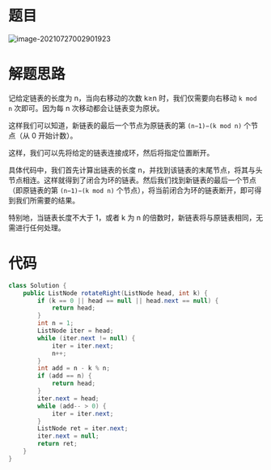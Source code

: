 # 题目

![image-20210727002901923](https://gitee.com/janeroad/iamge-cloud/raw/master/NoteImage/image-20210727002901923.png)

# 解题思路

记给定链表的长度为 n，当向右移动的次数 k≥n 时，我们仅需要向右移动 `k mod n` 次即可。因为每 n 次移动都会让链表变为原状。

这样我们可以知道，新链表的最后一个节点为原链表的第 `(n−1)−(k mod n)` 个节点（从 0 开始计数）。

这样，我们可以先将给定的链表连接成环，然后将指定位置断开。

具体代码中，我们首先计算出链表的长度 n，并找到该链表的末尾节点，将其与头节点相连。这样就得到了闭合为环的链表。然后我们找到新链表的最后一个节点（即原链表的第 `(n−1)−(k mod n)` 个节点），将当前闭合为环的链表断开，即可得到我们所需要的结果。

特别地，当链表长度不大于 1，或者 k 为 n 的倍数时，新链表将与原链表相同，无需进行任何处理。

# 代码

```java
class Solution {
    public ListNode rotateRight(ListNode head, int k) {
        if (k == 0 || head == null || head.next == null) {
            return head;
        }
        int n = 1;
        ListNode iter = head;
        while (iter.next != null) {
            iter = iter.next;
            n++;
        }
        int add = n - k % n;
        if (add == n) {
            return head;
        }
        iter.next = head;
        while (add-- > 0) {
            iter = iter.next;
        }
        ListNode ret = iter.next;
        iter.next = null;
        return ret;
    }
}
```